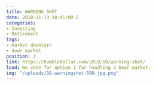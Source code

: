 ```yaml
---
title: WARNING SHOT
date: 2018-11-13 18:45:00 Z
categories:
- Investing
- Retirement
tags:
- market downturn
- down market
position: 3
link: https://humbledollar.com/2018/10/warning-shot/
lead: We vote for option 1 for handling a bear market.
img: "/uploads/38.warningshot-500.jpg.png"
---
```


